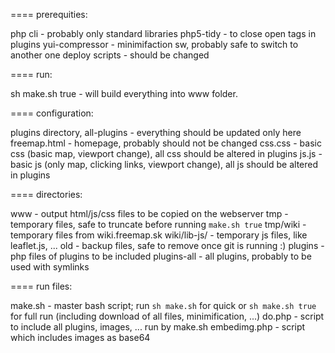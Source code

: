 ==== prerequities:

php cli - probably only standard libraries
php5-tidy - to close open tags in plugins
yui-compressor - minimifaction sw, probably safe to switch to another one
deploy scripts - should be changed

==== run:

sh make.sh true - will build everything into www folder.

==== configuration:

plugins directory, all-plugins  - everything should be updated only here
freemap.html - homepage, probably should not be changed
css.css - basic css (basic map, viewport change), all css should be altered in plugins
js.js - basic js (only map, clicking links, viewport change), all js should be altered in plugins

==== directories:

www - output html/js/css files to be copied on the webserver
tmp - temporary files, safe to truncate before running `make.sh true`
tmp/wiki - temporary files from wiki.freemap.sk
wiki/lib-js/ - temporary js files, like leaflet.js, ...
old - backup files, safe to remove once git is running :)
plugins - php files of plugins to be included
plugins-all - all plugins, probably to be used with symlinks

==== run files:

make.sh - master bash script; run `sh make.sh` for quick or `sh make.sh true` for full run (including download of all files, minimification, ...)
do.php - script to include all plugins, images, ... run by make.sh
embedimg.php - script which includes images as base64
